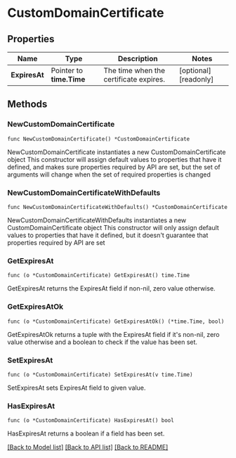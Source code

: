 # CustomDomainCertificate

## Properties

Name | Type | Description | Notes
------------ | ------------- | ------------- | -------------
**ExpiresAt** | Pointer to **time.Time** | The time when the certificate expires. | [optional] [readonly] 

## Methods

### NewCustomDomainCertificate

`func NewCustomDomainCertificate() *CustomDomainCertificate`

NewCustomDomainCertificate instantiates a new CustomDomainCertificate object
This constructor will assign default values to properties that have it defined,
and makes sure properties required by API are set, but the set of arguments
will change when the set of required properties is changed

### NewCustomDomainCertificateWithDefaults

`func NewCustomDomainCertificateWithDefaults() *CustomDomainCertificate`

NewCustomDomainCertificateWithDefaults instantiates a new CustomDomainCertificate object
This constructor will only assign default values to properties that have it defined,
but it doesn't guarantee that properties required by API are set

### GetExpiresAt

`func (o *CustomDomainCertificate) GetExpiresAt() time.Time`

GetExpiresAt returns the ExpiresAt field if non-nil, zero value otherwise.

### GetExpiresAtOk

`func (o *CustomDomainCertificate) GetExpiresAtOk() (*time.Time, bool)`

GetExpiresAtOk returns a tuple with the ExpiresAt field if it's non-nil, zero value otherwise
and a boolean to check if the value has been set.

### SetExpiresAt

`func (o *CustomDomainCertificate) SetExpiresAt(v time.Time)`

SetExpiresAt sets ExpiresAt field to given value.

### HasExpiresAt

`func (o *CustomDomainCertificate) HasExpiresAt() bool`

HasExpiresAt returns a boolean if a field has been set.


[[Back to Model list]](../README.md#documentation-for-models) [[Back to API list]](../README.md#documentation-for-api-endpoints) [[Back to README]](../README.md)


